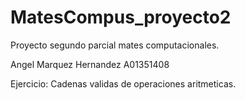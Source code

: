 # MatesCompus_proyecto2

Proyecto segundo parcial mates computacionales.

Angel Marquez Hernandez A01351408

Ejercicio: Cadenas validas de operaciones aritmeticas.
